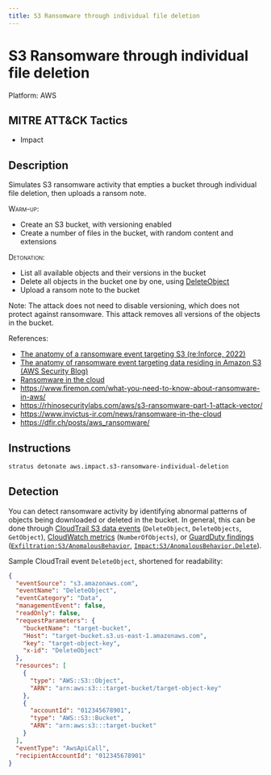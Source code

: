 ```yaml
---
title: S3 Ransomware through individual file deletion
---
```


# S3 Ransomware through individual file deletion




Platform: AWS

## MITRE ATT&CK Tactics


- Impact

## Description


Simulates S3 ransomware activity that empties a bucket through individual file deletion, then uploads a ransom note.

<span style="font-variant: small-caps;">Warm-up</span>: 

- Create an S3 bucket, with versioning enabled
- Create a number of files in the bucket, with random content and extensions

<span style="font-variant: small-caps;">Detonation</span>: 

- List all available objects and their versions in the bucket
- Delete all objects in the bucket one by one, using [DeleteObject](https://docs.aws.amazon.com/AmazonS3/latest/API/API_DeleteObject.html)
- Upload a ransom note to the bucket

Note: The attack does not need to disable versioning, which does not protect against ransomware. This attack removes all versions of the objects in the bucket.

References:

- [The anatomy of a ransomware event targeting S3 (re:Inforce, 2022)](https://d1.awsstatic.com/events/aws-reinforce-2022/TDR431_The-anatomy-of-a-ransomware-event-targeting-data-residing-in-Amazon-S3.pdf)
- [The anatomy of ransomware event targeting data residing in Amazon S3 (AWS Security Blog)](https://aws.amazon.com/blogs/security/anatomy-of-a-ransomware-event-targeting-data-in-amazon-s3/)
- [Ransomware in the cloud](https://invictus-ir.medium.com/ransomware-in-the-cloud-7f14805bbe82)
- https://www.firemon.com/what-you-need-to-know-about-ransomware-in-aws/
- https://rhinosecuritylabs.com/aws/s3-ransomware-part-1-attack-vector/
- https://www.invictus-ir.com/news/ransomware-in-the-cloud
- https://dfir.ch/posts/aws_ransomware/


## Instructions

```bash title="Detonate with Stratus Red Team"
stratus detonate aws.impact.s3-ransomware-individual-deletion
```
## Detection


You can detect ransomware activity by identifying abnormal patterns of objects being downloaded or deleted in the bucket. 
In general, this can be done through [CloudTrail S3 data events](https://docs.aws.amazon.com/AmazonS3/latest/userguide/cloudtrail-logging-s3-info.html#cloudtrail-object-level-tracking) (<code>DeleteObject</code>, <code>DeleteObjects</code>, <code>GetObject</code>),
[CloudWatch metrics](https://docs.aws.amazon.com/AmazonS3/latest/userguide/metrics-dimensions.html#s3-request-cloudwatch-metrics) (<code>NumberOfObjects</code>),
or [GuardDuty findings](https://docs.aws.amazon.com/guardduty/latest/ug/guardduty_finding-types-active.html) (<code>[Exfiltration:S3/AnomalousBehavior](https://docs.aws.amazon.com/guardduty/latest/ug/guardduty_finding-types-s3.html#exfiltration-s3-anomalousbehavior)</code>, <code>[Impact:S3/AnomalousBehavior.Delete](https://docs.aws.amazon.com/guardduty/latest/ug/guardduty_finding-types-s3.html#impact-s3-anomalousbehavior-delete)</code>).

Sample CloudTrail event <code>DeleteObject</code>, shortened for readability:

```json hl_lines="3 8 10"
{
  "eventSource": "s3.amazonaws.com",
  "eventName": "DeleteObject",
  "eventCategory": "Data",
  "managementEvent": false,
  "readOnly": false,
  "requestParameters": {
    "bucketName": "target-bucket",
    "Host": "target-bucket.s3.us-east-1.amazonaws.com",
    "key": "target-object-key",
    "x-id": "DeleteObject"
  },
  "resources": [
    {
      "type": "AWS::S3::Object",
      "ARN": "arn:aws:s3:::target-bucket/target-object-key"
    },
    {
      "accountId": "012345678901",
      "type": "AWS::S3::Bucket",
      "ARN": "arn:aws:s3:::target-bucket"
    }
  ],
  "eventType": "AwsApiCall",
  "recipientAccountId": "012345678901"
}
```


